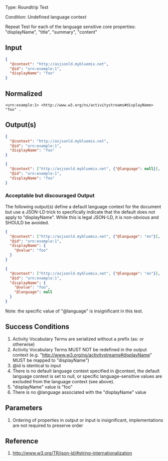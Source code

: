 Type:      Roundtrip Test

Condition: Undefined language context

Repeat Test for each of the language sensitive core properties: "displayName", "title", "summary", "content"

## Input

```json
{
  "@context": "http://asjsonld.mybluemix.net",
  "@id": "urn:example:1",
  "displayName": "foo"
}
```

## Normalized

```turtle
<urn:example:1> <http://www.w3.org/ns/activitystreams#displayName> "foo" .
```

## Output(s)
```json
{
  "@context": "http://asjsonld.mybluemix.net",
  "@id": "urn:example:1",
  "displayName": "foo"
}
```

```json
{
  "@context": ["http://asjsonld.mybluemix.net", {"@language": null}],
  "@id": "urn:example:1",
  "displayName": "foo"
}
```

### Acceptable but discouraged Output

The following output(s) define a default language context for the document but use a JSON-LD trick to specifically indicate that the default does not apply to "displayName". While this is legal JSON-LD, it is non-obvious and SHOULD be avoided.

```json
{
  "@context": ["http://asjsonld.mybluemix.net", {"@language": "en"}],
  "@id": "urn:example:1",
  "displayName": {
    "@value": "foo"
  }
}
```

```json
{
  "@context": ["http://asjsonld.mybluemix.net", {"@language": "en"}],
  "@id": "urn:example:1",
  "displayName": {
    "@value": "foo",
    "@language": null
  }
}
```

Note: the specific value of "@language" is insignificant in this test.

## Success Conditions

1. Activity Vocabulary Terms are serialized without a prefix (as: or otherwise)
1. Activity Vocabulary Terms MUST NOT be redefined in the output context (e.g. "http://www.w3.org/ns/activitystreams#displayName" MUST be mapped to "displayName")
1. @id is identical to input
1. There is no default language context specified in @context, the default language context is set to null, or specific language-sensitive values are excluded from the language context (see above).
1. "displayName" value is "foo"
1. There is no @language associated with the "displayName" value

## Parameters

1. Ordering of properties in output or input is insignificant, implementations are not required to preserve order

## Reference

1. http://www.w3.org/TR/json-ld/#string-internationalization
